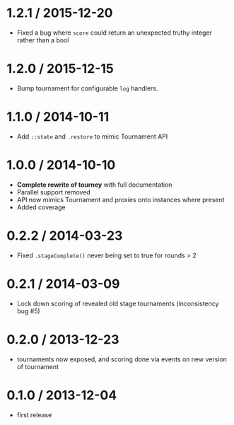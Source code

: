 1.2.1 / 2015-12-20
==================
  * Fixed a bug where `score` could return an unexpected truthy integer rather than a bool

1.2.0 / 2015-12-15
==================
  * Bump tournament for configurable `log` handlers.

1.1.0 / 2014-10-11
==================
  * Add `::state` and `.restore` to mimic Tournament API

1.0.0 / 2014-10-10
==================
  * **Complete rewrite of tourney** with full documentation
  * Parallel support removed
  * API now mimics Tournament and proxies onto instances where present
  * Added coverage

0.2.2 / 2014-03-23
==================
  * Fixed `.stageComplete()` never being set to true for rounds > 2

0.2.1 / 2014-03-09
==================
  * Lock down scoring of revealed old stage tournaments (inconsistency bug #5)

0.2.0 / 2013-12-23
==================
  * tournaments now exposed, and scoring done via events on new version of tournament

0.1.0 / 2013-12-04
==================
  * first release
